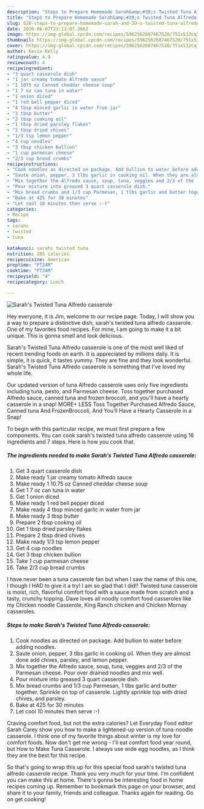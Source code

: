 ```yaml
---
description: "Steps to Prepare Homemade Sarah&amp;#39;s Twisted Tuna Alfredo casserole"
title: "Steps to Prepare Homemade Sarah&amp;#39;s Twisted Tuna Alfredo casserole"
slug: 628-steps-to-prepare-homemade-sarah-and-39-s-twisted-tuna-alfredo-casserole
date: 2020-06-07T23:13:07.266Z
image: https://img-global.cpcdn.com/recipes/5962562687467520/751x532cq70/sarahs-twisted-tuna-alfredo-casserole-recipe-main-photo.jpg
thumbnail: https://img-global.cpcdn.com/recipes/5962562687467520/751x532cq70/sarahs-twisted-tuna-alfredo-casserole-recipe-main-photo.jpg
cover: https://img-global.cpcdn.com/recipes/5962562687467520/751x532cq70/sarahs-twisted-tuna-alfredo-casserole-recipe-main-photo.jpg
author: Kevin Kelly
ratingvalue: 4.9
reviewcount: 4
recipeingredient:
- "3 quart casserole dish"
- "1 jar creamy tomato Alfredo sauce"
- "1 1075 oz Canned cheddar cheese soup"
- "1 7 oz can tuna in water"
- "1 onion diced"
- "1 red bell pepper diced"
- "4 tbsp minced garlic in water from jar"
- "3 tbsp butter"
- "2 tbsp cooking oil"
- "1 tbsp dried parsley flakes"
- "2 tbsp dried chives"
- "1/3 tsp lemon pepper"
- "4 cup noodles"
- "3 tbsp chicken bullion"
- "1 cup parmesan cheese"
- "2/3 cup bread crumbs"
recipeinstructions:
- "Cook noodles as directed on package. Add bullion to water before adding noodles."
- "Saute onion, pepper, 3 tlbs garlic in cooking oil. When they are almost done add chives, parsley, and lemon pepper."
- "Mix together the Alfredo sauce, soup, tuna, veggies and 2/3 of the  Parmesan cheese. Pour over drained noodles and mix well."
- "Pour mixture into greased 3 quart casserole dish."
- "Mix bread crumbs and 1/3 cup Parmesan, 1 tlbs garlic and butter together.               Sprinkle on top of casserole. Lightly sprinkle top with dried chives, and parsley."
- "Bake at 425 for 30 minutes"
- "Let cool 10 minutes then serve :-)"
categories:
- Recipe
tags:
- sarahs
- twisted
- tuna

katakunci: sarahs twisted tuna 
nutrition: 285 calories
recipecuisine: American
preptime: "PT24M"
cooktime: "PT34M"
recipeyield: "4"
recipecategory: Lunch

---
```



![Sarah&#39;s Twisted Tuna Alfredo casserole](https://img-global.cpcdn.com/recipes/5962562687467520/751x532cq70/sarahs-twisted-tuna-alfredo-casserole-recipe-main-photo.jpg)

Hey everyone, it is Jim, welcome to our recipe page. Today, I will show you a way to prepare a distinctive dish, sarah&#39;s twisted tuna alfredo casserole. One of my favorites food recipes. For mine, I am going to make it a bit unique. This is gonna smell and look delicious.

Sarah&#39;s Twisted Tuna Alfredo casserole is one of the most well liked of recent trending foods on earth. It is appreciated by millions daily. It is simple, it is quick, it tastes yummy. They are fine and they look wonderful. Sarah&#39;s Twisted Tuna Alfredo casserole is something that I've loved my whole life.

Our updated version of tuna Alfredo casserole uses only five ingredients including tuna, pesto, and Parmesan cheese. Toss together purchased Alfredo sauce, canned tuna and frozen broccoli, and you&#39;ll have a hearty casserole in a snap! MORE+ LESS Toss Together Purchased Alfredo Sauce, Canned tuna And FrozenBroccoli, And You&#39;ll Have a Hearty Casserole in a Snap!


To begin with this particular recipe, we must first prepare a few components. You can cook sarah&#39;s twisted tuna alfredo casserole using 16 ingredients and 7 steps. Here is how you cook that.

<!--inarticleads1-->

##### The ingredients needed to make Sarah&#39;s Twisted Tuna Alfredo casserole:

1. Get 3 quart casserole dish
1. Make ready 1 jar creamy tomato Alfredo sauce
1. Make ready 1 10.75 oz Canned cheddar cheese soup
1. Get 1 7 oz can tuna in water
1. Get 1 onion diced
1. Make ready 1 red bell pepper diced
1. Make ready 4 tbsp minced garlic in water from jar
1. Make ready 3 tbsp butter
1. Prepare 2 tbsp cooking oil
1. Get 1 tbsp dried parsley flakes
1. Prepare 2 tbsp dried chives
1. Make ready 1/3 tsp lemon pepper
1. Get 4 cup noodles
1. Get 3 tbsp chicken bullion
1. Take 1 cup parmesan cheese
1. Take 2/3 cup bread crumbs


I have never been a tuna casserole fan but when I saw the name of this one, I though I HAD to give it a try! I am so glad that I did!! Twisted tuna casserole is moist, rich, flavorful comfort food with a sauce made from scratch and a tasty, crunchy topping. Dave loves all noodly comfort food casseroles like my Chicken noodle Casserole, King Ranch chicken and Chicken Mornay casseroles. 

<!--inarticleads2-->

##### Steps to make Sarah&#39;s Twisted Tuna Alfredo casserole:

1. Cook noodles as directed on package. Add bullion to water before adding noodles.
1. Saute onion, pepper, 3 tlbs garlic in cooking oil. When they are almost done add chives, parsley, and lemon pepper.
1. Mix together the Alfredo sauce, soup, tuna, veggies and 2/3 of the  Parmesan cheese. Pour over drained noodles and mix well.
1. Pour mixture into greased 3 quart casserole dish.
1. Mix bread crumbs and 1/3 cup Parmesan, 1 tlbs garlic and butter together.               Sprinkle on top of casserole. Lightly sprinkle top with dried chives, and parsley.
1. Bake at 425 for 30 minutes
1. Let cool 10 minutes then serve :-)


Craving comfort food, but not the extra calories? Let Everyday Food editor Sarah Carey show you how to make a lightened-up version of tuna-noodle casserole. I think one of my favorite things about winter is my love for comfort foods. Now don&#39;t get me wrong - I&#39;ll eat comfort food year round, but How to Make Tuna Casserole. I always use wide egg noodles, as I think they are the best for this recipe. 

So that's going to wrap this up for this special food sarah&#39;s twisted tuna alfredo casserole recipe. Thank you very much for your time. I'm confident you can make this at home. There's gonna be interesting food in home recipes coming up. Remember to bookmark this page on your browser, and share it to your family, friends and colleague. Thanks again for reading. Go on get cooking!
